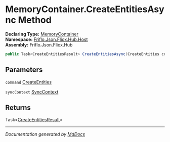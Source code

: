 ﻿<!--  
  <auto-generated>   
    The contents of this file were generated by a tool.  
    Changes to this file may be list if the file is regenerated  
  </auto-generated>   
-->

# MemoryContainer.CreateEntitiesAsync Method

**Declaring Type:** [MemoryContainer](../index.md)  
**Namespace:** [Friflo.Json.Fliox.Hub.Host](../../index.md)  
**Assembly:** Friflo.Json.Fliox.Hub

```csharp
public Task<CreateEntitiesResult> CreateEntitiesAsync(CreateEntities command, SyncContext syncContext);
```

## Parameters

`command`  [CreateEntities](../../../Protocol/Tasks/CreateEntities/index.md)

`syncContext`  [SyncContext](../../SyncContext/index.md)

## Returns

Task\<[CreateEntitiesResult](../../../Protocol/Tasks/CreateEntitiesResult/index.md)\>

___

*Documentation generated by [MdDocs](https://github.com/ap0llo/mddocs)*
